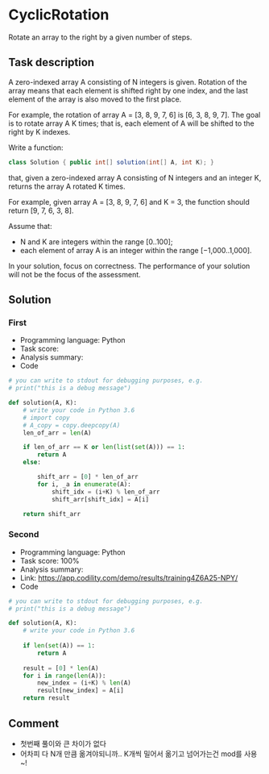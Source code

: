 # CyclicRotation

Rotate an array to the right by a given number of steps.

## Task description

A zero-indexed array A consisting of N integers is given. Rotation of the array means that each element is shifted right by one index, and the last element of the array is also moved to the first place.

For example, the rotation of array A = [3, 8, 9, 7, 6] is [6, 3, 8, 9, 7]. The goal is to rotate array A K times; that is, each element of A will be shifted to the right by K indexes.

Write a function:

```java
class Solution { public int[] solution(int[] A, int K); }
```

that, given a zero-indexed array A consisting of N integers and an integer K, returns the array A rotated K times.

For example, given array A = [3, 8, 9, 7, 6] and K = 3, the function should return [9, 7, 6, 3, 8].

Assume that:

* N and K are integers within the range [0..100];
* each element of array A is an integer within the range [−1,000..1,000].

In your solution, focus on correctness. The performance of your solution will not be the focus of the assessment.

## Solution

### First

* Programming language: Python
* Task score:
* Analysis summary:
* Code

```python
# you can write to stdout for debugging purposes, e.g.
# print("this is a debug message")

def solution(A, K):
    # write your code in Python 3.6
    # import copy
    # A_copy = copy.deepcopy(A)
    len_of_arr = len(A)

    if len_of_arr == K or len(list(set(A))) == 1:
        return A
    else:

        shift_arr = [0] * len_of_arr
        for i, _a in enumerate(A):
            shift_idx = (i+K) % len_of_arr
            shift_arr[shift_idx] = A[i]

    return shift_arr
```

### Second

* Programming language: Python
* Task score: 100%
* Analysis summary:
* Link: https://app.codility.com/demo/results/training4Z6A25-NPY/
* Code

```python
# you can write to stdout for debugging purposes, e.g.
# print("this is a debug message")

def solution(A, K):
    # write your code in Python 3.6
    
    if len(set(A)) == 1:
        return A
    
    result = [0] * len(A)
    for i in range(len(A)):
        new_index = (i+K) % len(A)
        result[new_index] = A[i]
    return result
```

## Comment
- 첫번째 풀이와 큰 차이가 없다
- 어차피 다 N개 만큼 옮겨야되니까.. K개씩 밀어서 옮기고 넘어가는건 mod를 사용~!